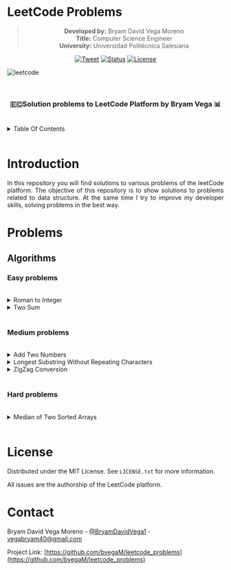 # LeetCode Problems

<div align="center">

> **Developed by:** Bryam David Vega Moreno<br>
> **Title:** Computer Science Engineer <br>
> **University:** Universidad Politécnica Salesiana

[![Tweet](https://img.shields.io/twitter/url/https/shields.io.svg?style=social)](https://twitter.com/BryamDavidVega1)
[![Status](https://img.shields.io/badge/status-active-success.svg)]()
[![License](https://img.shields.io/badge/license-MIT-green)](https://opensource.org/licenses/MIT)

</div>



![leetcode](https://upload.wikimedia.org/wikipedia/commons/thumb/0/0a/LeetCode_Logo_black_with_text.svg/1280px-LeetCode_Logo_black_with_text.svg.png)

<br>

<h3 align="center">🇪🇨Solution problems to LeetCode Platform by Bryam Vega 📊</h3>

<br>

<details>
    <summary>Table Of Contents</summary>
    <ul>
        <li><a href="#introduction">Introduction</a></li>
        <li><a href="#problems">Problems</a></li>
        <li><a href="#license">License</a></li>
        <li><a href="#contact">Contact</a></li>
    </ul>
</details>

<br>

# Introduction

<p align="justify">In this repository you will find solutions to various problems of the leetCode platform. The objective of this repository is to show solutions to problems related to data structure. At the same time I try to improve my developer skills, solving problems in the best way.<p>

# Problems

## Algorithms

### Easy problems

<br>

<details>
<summary> Roman to Integer</summary>

<br>

<div class='container' style="border-bottom: 1px solid rgb(238, 238, 238);">
<p>Dificult: <strong style="color: rgb(67, 160, 71)">Easy</strong> 
Link: <a href="https://leetcode.com/problems/roman-to-integer/">problem</a>
</p>
</div>
<br>
Roman numerals are represented by seven different symbols: I, V, X, L, C, D and M.

```
Symbol       Value
I             1
V             5
X             10
L             50
C             100
D             500
M             1000
```

For example, `2` is written as `II` in Roman numeral, just two one's added together. `12` is written as `XII`, which is simply `X + II`. The number `27` is written as `XXVII`, which is `XX + V + II`.

Roman numerals are usually written largest to smallest from left to right. However, the numeral for four is not `IIII`. Instead, the number four is written as `IV`. Because the one is before the five we subtract it making four. The same principle applies to the number nine, which is written as `IX`. There are six instances where subtraction is used:

* I can be placed before V (5) and X (10) to make 4 and 9. 
* X can be placed before L (50) and C (100) to make 40 and 90. 
* C can be placed before D (500) and M (1000) to make 400 and 900.

Given a roman numeral, convert it to an integer.

**Example 1:**

```
Input: s = "III"
Output: 3
```

**Example 2:**

```
Input: s = "IV"
Output: 4
```

**Example 3:**

```
Input: s = "IX"
Output: 9
```

**Example 4:**

```
Input: s = "LVIII"
Output: 58
Explanation: L = 50, V= 5, III = 3.
```

**Example 5:**

```
Input: s = "MCMXCIV"
Output: 1994
Explanation: M = 1000, CM = 900, XC = 90 and IV = 4.
```
</details>

<details>
<summary> Two Sum</summary>

<br>

<div class='container' style="border-bottom: 1px solid rgb(238, 238, 238);">
<p>Dificult: <strong style="color: rgb(67, 160, 71)">Easy</strong> 
Link: <a href="https://leetcode.com/problems/two-sum/">problem</a>
</p>
</div>
<br>

Given an array of integers `nums` and an integer `target`, return indices of the two numbers such that they add up to target.

You may assume that each input would have **exactly one solution**, and you may not use the same element twice.


**Example 1:**

```
Input: nums = [2,7,11,15], target = 9
Output: [0,1]
Output: Because nums[0] + nums[1] == 9, we return [0, 1].
```

**Example 2:**

```
Input: nums = [3,2,4], target = 6
Output: [1,2]
```

**Example 3:**

```
Input: nums = [3,3], target = 6
Output: [0,1]
```
</details>
<br>

### Medium problems
<br>
<details>
<summary>Add Two Numbers</summary>

<br>

<div class='container' style="border-bottom: 1px solid rgb(238, 238, 238);">
<p>Dificult: <strong style="color: rgb(239, 108, 0)">Medium</strong> 
Link: <a href="https://leetcode.com/problems/add-two-numbers/">problem</a>
</p>
</div>

<br>

You are given two non-empty linked lists representing two non-negative integers. The digits are stored in reverse order, and each of their nodes contains a single digit. Add the two numbers and return the sum as a linked list.
    
You may assume the two numbers do not contain any leading zero, except the number 0 itself.

**Example 1:**

![addtwonumbers](https://assets.leetcode.com/uploads/2020/10/02/addtwonumber1.jpg)

```
Input: l1 = [2,4,3], l2 = [5,6,4]
Output: [7,0,8]
Explanation: 342 + 465 = 807.
```

**Example 2:**

```
Input: l1 = [0], l2 = [0]
Output: [0]
```

**Example 3:**

```
Input: l1 = [9,9,9,9,9,9,9], l2 = [9,9,9,9]
Output: [8,9,9,9,0,0,0,1]
```
</details>

<details>
<summary> Longest Substring Without Repeating Characters</summary>

<br>

<div class='container' style="border-bottom: 1px solid rgb(238, 238, 238);">
<p>Dificult: <strong style="color: rgb(239, 108, 0)">Medium</strong> 
Link: <a href="https://leetcode.com/problems/longest-substring-without-repeating-characters/">problem</a>
</p>
</div>

<br>

Given a string s, find the length of the longest substring without repeating characters.

**Example 1:**

```
Input: s = "abcabcbb"
Output: 3
Explanation: The answer is "abc", with the length of 3.
```

**Example 2:**

```
Input: s = "bbbbb"
Output: 1
Explanation: The answer is "b", with the length of 1.
```

**Example 3:**

```
Input: s = "pwwkew"
Output: 3
Explanation: The answer is "wke", with the length of 3.
Notice that the answer must be a substring, "pwke" is a subsequence and not a substring.
```

**Example 4:**

```
Input: s = ""
Output: 0
```
</details>

<details>
<summary>ZigZag Conversion</summary>

<br>

<div class='container' style="border-bottom: 1px solid rgb(238, 238, 238);">
<p>Dificult: <strong style="color: rgb(239, 108, 0)">Medium</strong> 
Link: <a href="https://leetcode.com/problems/zigzag-conversion/">problem</a>
</p>
</div>

<br>

The string "PAYPALISHIRING" is written in a zigzag pattern on a given number of rows like this: (you may want to display this pattern in a fixed font for better legibility)

```
P   A   H   N
A P L S I I G
Y   I   R
```
And then read line by line: ```"PAHNAPLSIIGYIR"```

Write the code that will take a string and make this conversion given a number of rows:

```java
string convert(string s, int numRows);
```

**Example 1:**

```
Input: s = "PAYPALISHIRING", numRows = 3
Output: "PAHNAPLSIIGYIR"
```

**Example 2:**

```
Input: s = "PAYPALISHIRING", numRows = 4
Output: "PINALSIGYAHRPI"
Explanation:
P     I    N
A   L S  I G
Y A   H R
P     I
```

**Example 3:**

```
Input: s = "A", numRows = 1
Output: "A"
```
</details>
<br>

### Hard problems

<br>

<details>
<summary>Median of Two Sorted Arrays</summary>

<br>

<div class='container' style="border-bottom: 1px solid rgb(238, 238, 238);">
<p>Dificult: <strong style="color: rgb(233, 30, 99)">Hard</strong> 
Link: <a href="https://leetcode.com/problems/median-of-two-sorted-arrays/">problem</a>
</p>
</div>

<br>

Given two sorted arrays ```nums1``` and ```nums2``` of size m and n respectively, return the median of the two sorted arrays.

The overall run time complexity should be ```O(log (m+n))```.

**Example 1:**

```
Input: nums1 = [1,3], nums2 = [2]
Output: 2.00000
Explanation: merged array = [1,2,3] and median is 2.
```

**Example 2:**

```
Input: nums1 = [1,2], nums2 = [3,4]
Output: 2.50000
Explanation: merged array = [1,2,3,4] and median is (2 + 3) / 2 = 2.5.
```

**Example 3:**

```
Input: nums1 = [0,0], nums2 = [0,0]
Output: 0.00000
```

**Example 4:**

```
Input: nums1 = [], nums2 = [1]
Output: 1.00000
```

**Example 5:**

```
Input: nums1 = [2], nums2 = []
Output: 2.00000
```
</details>


<br>

# License

Distributed under the MIT License. See `LICENSE.txt` for more information.

All issues are the authorship of the LeetCode platform.

# Contact

Bryam David Vega Moreno - [@BryamDavidVega1](https://twitter.com/BryamDavidVega1) - vegabryam40@gmail.com

Project Link: [https://github.com/bvegaM/leetcode_problems](https://github.com/bvegaM/leetcode_problems)


